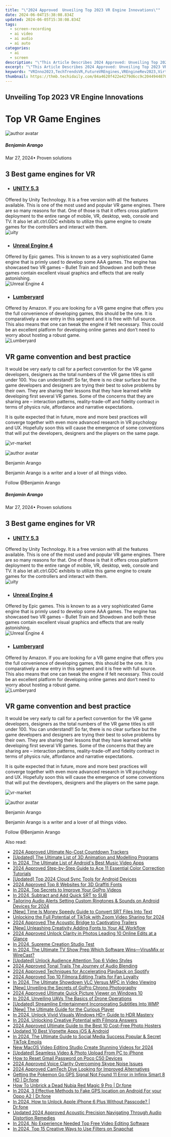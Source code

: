 ```yaml
---
title: "\"2024 Approved  Unveiling Top 2023 VR Engine Innovations\""
date: 2024-06-04T15:38:08.834Z
updated: 2024-06-05T15:38:08.834Z
tags: 
  - screen-recording
  - ai video
  - ai audio
  - ai auto
categories: 
  - ai
  - screen
description: "\"This Article Describes 2024 Approved: Unveiling Top 2023 VR Engine Innovations\""
excerpt: "\"This Article Describes 2024 Approved: Unveiling Top 2023 VR Engine Innovations\""
keywords: "VRInno2023,TechTrendsVR,FutureVREngines,VREngineRev2023,VirtualRealityTech,VREngineAdvancements,InnovateVREng"
thumbnail: https://thmb.techidaily.com/84a4620f422e4279d6cc9c20449448701c42416dfe9f4fbdd744755993fb5c2e.png
---
```


## Unveiling Top 2023 VR Engine Innovations

# Top VR Game Engines

![author avatar](https://images.wondershare.com/filmora/article-images/benjamin-arango-author.jpg)

##### Benjamin Arango

 Mar 27, 2024• Proven solutions

## 3 Best game engines for VR

* ### [UNITY 5.3]( https://unity3d.com/cn/unity/whats-new/unity-5.3 )  

 Offered by Unity Technology. It is a free version with all the features available. This is one of the most used and popular VR game engines. There are so many reasons for that. One of those is that it offers cross platform deployment to the entire range of mobile, VR, desktop, web, console and TV. It also let alt.ctrl.GDC exhibits to utilize this game engine to create games for the controllers and interact with them.  
![uity ](https://images.wondershare.com/filmora/resource/uity.jpg )

* ### [Unreal Engine 4]( https://www.unrealengine.com/zh-CN/what-is-unreal-engine-4 )  

 Offered by Epic games. This is known to as a very sophisticated Game engine that is primly used to develop some AAA games. The engine has showcased two VR games – Bullet Train and Showdown and both these games contain excellent visual graphics and effects that are really astonishing.  
![Unreal Engine 4 ](https://images.wondershare.com/filmora/resource/unreal-engine.jpg )

* ### [Lumberyard]( https://aws.amazon.com/cn/lumberyard/ )  

 Offered by Amazon. If you are looking for a VR game engine that offers you the full convenience of developing games, this should be the one. It is comparatively a new entry in this segment and it is free with full source. This also means that one can tweak the engine if felt necessary. This could be an excellent platform for developing online games and don’t need to worry about hosting a robust game.  
![Lumberyard ](https://images.wondershare.com/filmora/resource/lumberyard.jpg )

## VR game convention and best practice

 It would be very early to call for a perfect convention for the VR game developers, designers as the total numbers of the VR game titles is still under 100\. You can understand!! So far, there is no clear surface but the game developers and designers are trying their best to solve problems by their own. They are sharing their lessons that they have learned while developing first several VR games. Some of the concerns that they are sharing are – interaction patterns, reality-trade-off and fidelity contract in terms of physics rule, affordance and narrative expectations.

 It is quite expected that in future, more and more best practices will converge together with even more advanced research in VR psychology and UX. Hopefully soon this will cause the emergence of some conventions that will put the developers, designers and the players on the same page.

![ vr-market]( https://images.wondershare.com/filmora/resource/vr-market.jpg)

![author avatar](https://images.wondershare.com/filmora/article-images/benjamin-arango-author.jpg)

Benjamin Arango

Benjamin Arango is a writer and a lover of all things video.

Follow @Benjamin Arango

##### Benjamin Arango

 Mar 27, 2024• Proven solutions

## 3 Best game engines for VR

* ### [UNITY 5.3]( https://unity3d.com/cn/unity/whats-new/unity-5.3 )  

 Offered by Unity Technology. It is a free version with all the features available. This is one of the most used and popular VR game engines. There are so many reasons for that. One of those is that it offers cross platform deployment to the entire range of mobile, VR, desktop, web, console and TV. It also let alt.ctrl.GDC exhibits to utilize this game engine to create games for the controllers and interact with them.  
![uity ](https://images.wondershare.com/filmora/resource/uity.jpg )

* ### [Unreal Engine 4]( https://www.unrealengine.com/zh-CN/what-is-unreal-engine-4 )  

 Offered by Epic games. This is known to as a very sophisticated Game engine that is primly used to develop some AAA games. The engine has showcased two VR games – Bullet Train and Showdown and both these games contain excellent visual graphics and effects that are really astonishing.  
![Unreal Engine 4 ](https://images.wondershare.com/filmora/resource/unreal-engine.jpg )

* ### [Lumberyard]( https://aws.amazon.com/cn/lumberyard/ )  

 Offered by Amazon. If you are looking for a VR game engine that offers you the full convenience of developing games, this should be the one. It is comparatively a new entry in this segment and it is free with full source. This also means that one can tweak the engine if felt necessary. This could be an excellent platform for developing online games and don’t need to worry about hosting a robust game.  
![Lumberyard ](https://images.wondershare.com/filmora/resource/lumberyard.jpg )

## VR game convention and best practice

 It would be very early to call for a perfect convention for the VR game developers, designers as the total numbers of the VR game titles is still under 100\. You can understand!! So far, there is no clear surface but the game developers and designers are trying their best to solve problems by their own. They are sharing their lessons that they have learned while developing first several VR games. Some of the concerns that they are sharing are – interaction patterns, reality-trade-off and fidelity contract in terms of physics rule, affordance and narrative expectations.

 It is quite expected that in future, more and more best practices will converge together with even more advanced research in VR psychology and UX. Hopefully soon this will cause the emergence of some conventions that will put the developers, designers and the players on the same page.

![ vr-market]( https://images.wondershare.com/filmora/resource/vr-market.jpg)

![author avatar](https://images.wondershare.com/filmora/article-images/benjamin-arango-author.jpg)

Benjamin Arango

Benjamin Arango is a writer and a lover of all things video.

Follow @Benjamin Arango


<ins class="adsbygoogle"
     style="display:block"
     data-ad-format="autorelaxed"
     data-ad-client="ca-pub-7571918770474297"
     data-ad-slot="1223367746"></ins>

<ins class="adsbygoogle"
     style="display:block"
     data-ad-format="autorelaxed"
     data-ad-client="ca-pub-7571918770474297"
     data-ad-slot="1223367746"></ins>



<ins class="adsbygoogle"
     style="display:block"
     data-ad-client="ca-pub-7571918770474297"
     data-ad-slot="8358498916"
     data-ad-format="auto"
     data-full-width-responsive="true"></ins>


<span class="atpl-alsoreadstyle">Also read:</span>
<div><ul>
<li><a href="https://some-guidance.techidaily.com/2024-approved-ultimate-no-cost-countdown-trackers/"><u>2024 Approved  Ultimate No-Cost Countdown Trackers</u></a></li>
<li><a href="https://some-guidance.techidaily.com/updated-the-ultimate-list-of-3d-animation-and-modelling-programs/"><u>[Updated] The Ultimate List of 3D Animation and Modelling Programs</u></a></li>
<li><a href="https://some-guidance.techidaily.com/in-2024-the-ultimate-list-of-androids-best-music-video-apps/"><u>In 2024, The Ultimate List of Android's Best Music Video Apps</u></a></li>
<li><a href="https://some-guidance.techidaily.com/2024-approved-step-by-step-guide-to-ace-11-essential-color-correction-tutorials/"><u>2024 Approved  Step-by-Step Guide to Ace 11 Essential Color Correction Tutorials</u></a></li>
<li><a href="https://some-guidance.techidaily.com/updated-top-2024-cloud-sync-tools-for-android-devices/"><u>[Updated] Top 2024 Cloud Sync Tools for Android Devices</u></a></li>
<li><a href="https://some-guidance.techidaily.com/2024-approved-top-8-websites-for-3d-graffiti-fonts/"><u>2024 Approved  Top 8 Websites for 3D Graffiti Fonts</u></a></li>
<li><a href="https://some-guidance.techidaily.com/in-2024-top-secrets-to-improve-your-gopro-videos/"><u>In 2024, Top Secrets to Improve Your GoPro Videos</u></a></li>
<li><a href="https://some-guidance.techidaily.com/in-2024-subtract-and-add-quick-srt-to-sub/"><u>In 2024, Subtract and Add  Quick SRT to SUB</u></a></li>
<li><a href="https://some-guidance.techidaily.com/tailoring-audio-alerts-setting-custom-ringtones-and-sounds-on-android-devices-for-2024/"><u>Tailoring Audio Alerts  Setting Custom Ringtones & Sounds on Android Devices for 2024</u></a></li>
<li><a href="https://some-guidance.techidaily.com/new-time-is-money-speedy-guide-to-convert-srt-files-into-text/"><u>[New] Time Is Money  Speedy Guide to Convert SRT Files Into Text</u></a></li>
<li><a href="https://some-guidance.techidaily.com/unlocking-the-full-potential-of-tiktok-with-zoom-video-sharing-for-2024/"><u>Unlocking the Full Potential of TikTok with Zoom Video Sharing for 2024</u></a></li>
<li><a href="https://some-guidance.techidaily.com/2024-approved-the-acoustic-bridge-to-captivating-trailers/"><u>2024 Approved  The Acoustic Bridge to Captivating Trailers</u></a></li>
<li><a href="https://some-guidance.techidaily.com/new-unleashing-creativity-adding-fonts-to-your-ae-workflow/"><u>[New] Unleashing Creativity  Adding Fonts to Your AE Workflow</u></a></li>
<li><a href="https://some-guidance.techidaily.com/2024-approved-unlock-clarity-in-photos-leading-10-online-edits-at-a-glance/"><u>2024 Approved  Unlock Clarity in Photos  Leading 10 Online Edits at a Glance</u></a></li>
<li><a href="https://some-guidance.techidaily.com/in-2024-supreme-creation-studio-test/"><u>In 2024, Supreme Creation Studio Test</u></a></li>
<li><a href="https://some-guidance.techidaily.com/in-2024-the-ultimate-tv-show-prep-which-software-winsvirusmix-or-wirecast/"><u>In 2024, The Ultimate TV Show Prep  Which Software Wins—VirusMix or WireCast?</u></a></li>
<li><a href="https://some-guidance.techidaily.com/updated-unlock-audience-attention-top-6-video-styles/"><u>[Updated] Unlock Audience Attention  Top 6 Video Styles</u></a></li>
<li><a href="https://some-guidance.techidaily.com/2024-approved-tonal-trails-the-journey-of-audio-blending/"><u>2024 Approved  Tonal Trails  The Journey of Audio Blending</u></a></li>
<li><a href="https://some-guidance.techidaily.com/2024-approved-techniques-for-accelerating-playback-on-spotify/"><u>2024 Approved  Techniques for Accelerating Playback on Spotify</u></a></li>
<li><a href="https://some-guidance.techidaily.com/2024-approved-top-10-filmora-editing-traits-for-fan-loyalty/"><u>2024 Approved  Top 10 Filmora Editing Traits for Fan Loyalty</u></a></li>
<li><a href="https://some-guidance.techidaily.com/in-2024-the-ultimate-showdown-vlc-versus-mpc-in-video-viewing/"><u>In 2024, The Ultimate Showdown  VLC Versus MPC in Video Viewing</u></a></li>
<li><a href="https://some-guidance.techidaily.com/new-unveiling-the-secrets-of-gopro-chrono-photography/"><u>[New] Unveiling the Secrets of GoPro Chrono Photography</u></a></li>
<li><a href="https://some-guidance.techidaily.com/2024-approved-ultimate-quick-picture-viewer-on-windows-10/"><u>2024 Approved  Ultimate Quick Picture Viewer on Windows 10</u></a></li>
<li><a href="https://some-guidance.techidaily.com/in-2024-unveiling-uavs-the-basics-of-drone-operations/"><u>In 2024, Unveiling UAVs  The Basics of Drone Operations</u></a></li>
<li><a href="https://some-guidance.techidaily.com/updated-streamline-entertainment-incorporating-subtitles-into-wmp/"><u>[Updated] Streamline Entertainment  Incorporating Subtitles Into WMP</u></a></li>
<li><a href="https://some-guidance.techidaily.com/new-the-ultimate-guide-for-the-curious-player/"><u>[New] The Ultimate Guide for the Curious Player</u></a></li>
<li><a href="https://some-guidance.techidaily.com/in-2024-unlock-vivid-visuals-windows-hdplus-guide-to-hdr-mastery/"><u>In 2024, Unlock Vivid Visuals  Windows HD+ Guide to HDR Mastery</u></a></li>
<li><a href="https://some-guidance.techidaily.com/in-2024-unlocking-creative-potential-with-filmora-answers/"><u>In 2024, Unlocking Creative Potential with Filmora Answers</u></a></li>
<li><a href="https://some-guidance.techidaily.com/2024-approved-ultimate-guide-to-the-best-10-cost-free-photo-hosters/"><u>2024 Approved  Ultimate Guide to the Best 10 Cost-Free Photo Hosters</u></a></li>
<li><a href="https://smart-video-creator.techidaily.com/updated-10-best-vignette-apps-ios-and-android/"><u>Updated 10 Best Vignette Apps iOS & Android</u></a></li>
<li><a href="https://tiktok-clips.techidaily.com/in-2024-the-ultimate-guide-to-social-media-success-popular-and-secret-tiktok-emojis/"><u>In 2024, The Ultimate Guide to Social Media Success  Popular & Secret TikTok Emojis</u></a></li>
<li><a href="https://video-ai-editor.techidaily.com/new-macos-video-editing-studio-create-stunning-videos-for-2024/"><u>New MacOS Video Editing Studio Create Stunning Videos for 2024</u></a></li>
<li><a href="https://extra-guidance.techidaily.com/updated-seamless-video-and-photo-upload-from-pc-to-iphone/"><u>[Updated] Seamless Video & Photo Upload From PC to iPhone</u></a></li>
<li><a href="https://easy-unlock-android.techidaily.com/how-to-reset-gmail-password-on-poco-c50-devices-by-drfone-android/"><u>How to Reset Gmail Password on Poco C50 Devices</u></a></li>
<li><a href="https://on-screen-recording.techidaily.com/2024-approved-voice-clarity-overcoming-skype-noise-issues/"><u>2024 Approved  Voice Clarity  Overcoming Skype Noise Issues</u></a></li>
<li><a href="https://digital-screen-recording.techidaily.com/2024-approved-camtech-dive-looking-for-improved-alternatives/"><u>2024 Approved  CamTech Dive  Looking for Improved Alternatives</u></a></li>
<li><a href="https://android-location.techidaily.com/getting-the-pokemon-go-gps-signal-not-found-11-error-in-infinix-smart-8-hd-drfone-by-drfone-virtual/"><u>Getting the Pokemon Go GPS Signal Not Found 11 Error in Infinix Smart 8 HD | Dr.fone</u></a></li>
<li><a href="https://fix-guide.techidaily.com/how-to-unbrick-a-dead-nubia-red-magic-9-pro-drfone-by-drfone-fix-android-problems-fix-android-problems/"><u>How To Unbrick a Dead Nubia Red Magic 9 Pro | Dr.fone</u></a></li>
<li><a href="https://android-location.techidaily.com/in-2024-3-effective-methods-to-fake-gps-location-on-android-for-your-oppo-a2-drfone-by-drfone-virtual/"><u>In 2024, 3 Effective Methods to Fake GPS location on Android For your Oppo A2 | Dr.fone</u></a></li>
<li><a href="https://iphone-unlock.techidaily.com/in-2024-how-to-unlock-apple-iphone-6-plus-without-passcode-drfone-by-drfone-ios/"><u>In 2024, How to Unlock Apple iPhone 6 Plus Without Passcode? | Dr.fone</u></a></li>
<li><a href="https://voice-adjusting.techidaily.com/updated-2024-approved-acoustic-precision-navigating-through-audio-distortion-remedies/"><u>Updated 2024 Approved Acoustic Precision Navigating Through Audio Distortion Remedies</u></a></li>
<li><a href="https://smart-video-creator.techidaily.com/in-2024-no-experience-needed-top-free-video-editing-software/"><u>In 2024, No Experience Needed Top Free Video Editing Software</u></a></li>
<li><a href="https://snapchat-videos.techidaily.com/in-2024-top-15-creative-ways-to-use-filters-on-snapchat/"><u>In 2024, Top 15 Creative Ways to Use Filters on Snapchat</u></a></li>
</ul></div>
